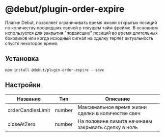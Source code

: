 # @debut/plugin-order-expire
Плагин Debut, позволяет ограничивать время жизни открытых позиций по количеству прошедших свечей в текущем тайм фрейме. В основном используется для закрытия "подвисших" позиций во время длительных боковиков или когда исходный сигнал на сделку теряет актуальность спустя некоторое время.

## Установка

```
npm install @debut/plugin-order-expire --save
```

## Настройки

| Название | Тип | Описание   |
|-----------|----------|------------|
| orderCandlesLimit  |  number | Максимальное время жизни сделки в количестве свеч |
| closeAtZero  |  number |  На половине лимита начинаем закрывать сделку в ноль |
